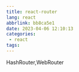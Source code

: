 ```yaml
---
title: react-router
lang: react
abbrlink: bb8ca5e1
date: 2023-04-06 12:10:13
categories:
 - react
tags:
---
```



HashRouter,WebRouter
